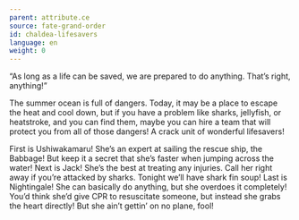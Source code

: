 ```yaml
---
parent: attribute.ce
source: fate-grand-order
id: chaldea-lifesavers
language: en
weight: 0
---
```


“As long as a life can be saved, we are prepared to do anything. That’s right, anything!”

The summer ocean is full of dangers. Today, it may be a place to escape the heat and cool down, but if you have a problem like sharks, jellyfish, or heatstroke, and you can find them, maybe you can hire a team that will protect you from all of those dangers! A crack unit of wonderful lifesavers!

First is Ushiwakamaru!
She’s an expert at sailing the rescue ship, the Babbage! But keep it a secret that she’s faster when jumping across the water!
Next is Jack!
She’s the best at treating any injuries. Call her right away if you’re attacked by sharks. Tonight we’ll have shark fin soup!
Last is Nightingale!
She can basically do anything, but she overdoes it completely! You’d think she’d give CPR to resuscitate someone, but instead she grabs the heart directly!
But she ain’t gettin’ on no plane, fool!
